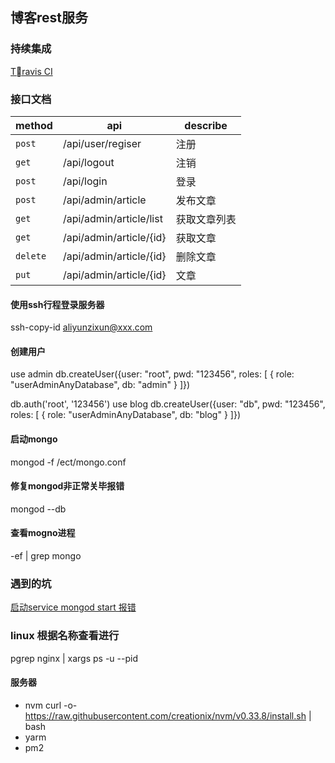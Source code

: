 ## 博客rest服务

### 持续集成
[Travis CI](https://www.travis-ci.org/)

### 接口文档
|method|api    |describe               |
|----|----|----|
|`post`     |/api/user/regiser      | 注册 |
|`get`      |/api/logout            | 注销 |
|`post`     |/api/login             | 登录 |
|`post`     |/api/admin/article     | 发布文章|
|`get`      |/api/admin/article/list| 获取文章列表|
|`get`      |/api/admin/article/{id}| 获取文章|
|`delete`   |/api/admin/article/{id}| 删除文章|
|`put`      |/api/admin/article/{id}| 文章| 

#### 使用ssh行程登录服务器
ssh-copy-id aliyunzixun@xxx.com

#### 创建用户
use admin
db.createUser({user: "root", pwd: "123456", roles: [ { role: "userAdminAnyDatabase", db: "admin" } ]})

db.auth('root', '123456')
use blog
 db.createUser({user: "db", pwd: "123456", roles: [ { role: "userAdminAnyDatabase", db: "blog" } ]})


#### 启动mongo
mongod -f /ect/mongo.conf

#### 修复mongod非正常关毕报错
mongod --db

#### 查看mogno进程
-ef | grep mongo
### 遇到的坑  
[启动service mongod start 报错](https://github.com/jingxinxin/tiankeng/issues/5)


### linux 根据名称查看进行
pgrep nginx | xargs ps -u --pid 
  
#### 服务器
- nvm
curl -o- https://raw.githubusercontent.com/creationix/nvm/v0.33.8/install.sh | bash    
- yarm
- pm2
